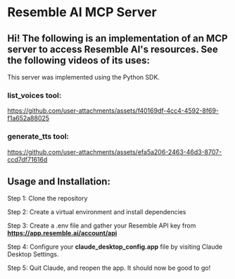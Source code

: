 # Resemble AI MCP Server 

## Hi! The following is an implementation of an MCP server to access Resemble AI's resources. See the following videos of its uses:
This server was implemented using the Python SDK.

### **list_voices tool:**
https://github.com/user-attachments/assets/f40169df-4cc4-4592-8f69-f1a652a88025

### **generate_tts tool:**
https://github.com/user-attachments/assets/efa5a206-2463-46d3-8707-ccd7df71616d

## Usage and Installation:
Step 1: Clone the repository

Step 2: Create a virtual environment and install dependencies

Step 3: Create a .env file and gather your Resemble API key from **https://app.resemble.ai/account/api**

Step 4: Configure your **claude_desktop_config.app** file by visiting Claude Desktop Settings.

Step 5: Quit Claude, and reopen the app. It should now be good to go!
